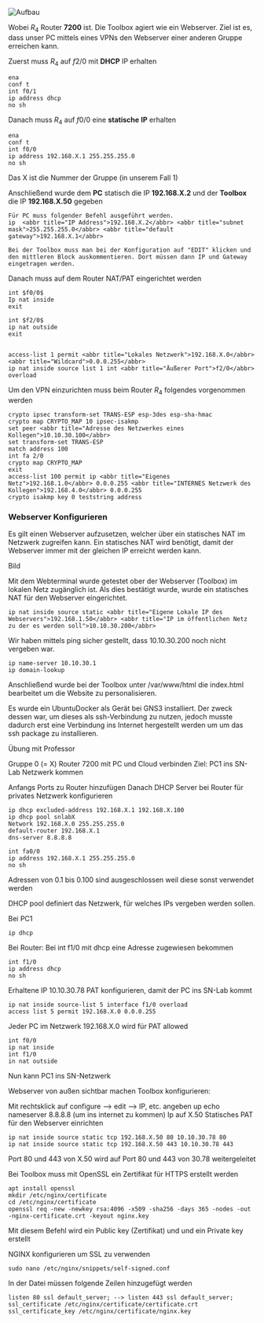 ![Aufbau](https://cdn.discordapp.com/attachments/613625981219110914/973506697987498004/unknown.png)

Wobei $R_4$ Router **7200** ist.
Die Toolbox agiert wie ein Webserver.
Ziel ist es, dass unser PC mittels eines VPNs den Webserver einer anderen Gruppe erreichen kann.

Zuerst muss $R_4$ auf $f2/0$ mit **DHCP** IP erhalten
```ad-info
ena
conf t
int f0/1
ip address dhcp
no sh
```

Danach muss $R_4$ auf $f0/0$ eine **statische** **IP** erhalten
```ad-info
ena
conf t
int f0/0
ip address 192.168.X.1 255.255.255.0
no sh
```
Das X ist die Nummer der Gruppe (in unserem Fall 1)

Anschließend wurde dem **PC** statisch die IP **192.168.X.2** und der **Toolbox** die IP **192.168.X.50** gegeben
```ad-info
Für PC muss folgender Befehl ausgeführt werden.
ip  <abbr title="IP Address">192.168.X.2</abbr> <abbr title="subnet mask">255.255.255.0</abbr> <abbr title="default gateway">192.168.X.1</abbr>

Bei der Toolbox muss man bei der Konfiguration auf "EDIT" klicken und den mittleren Block auskommentieren. Dort müssen dann IP und Gateway eingetragen werden.
```

Danach muss auf dem Router NAT/PAT eingerichtet werden
```ad-info
int $f0/0$
Ip nat inside
exit

int $f2/0$
ip nat outside
exit


access-list 1 permit <abbr title="Lokales Netzwerk">192.168.X.0</abbr> <abbr title="Wildcard">0.0.0.255</abbr>
ip nat inside source list 1 int <abbr title="Äußerer Port">f2/0</abbr> overload
```

Um den VPN einzurichten muss beim Router $R_4$ folgendes vorgenommen werden
```ad-info
crypto ipsec transform-set TRANS-ESP esp-3des esp-sha-hmac
crypto map CRYPTO_MAP 10 ipsec-isakmp
set peer <abbr title="Adresse des Netzwerkes eines Kollegen">10.10.30.100</abbr>
set transform-set TRANS-ESP
match address 100
int fa 2/0
crypto map CRYPTO_MAP
exit
access-list 100 permit ip <abbr title="Eigenes Netz">192.168.1.0</abbr> 0.0.0.255 <abbr title="INTERNES Netzwerk des Kollegen">192.168.4.0</abbr> 0.0.0.255
crypto isakmp key 0 teststring address 
```

### Webserver Konfigurieren
Es gilt einen Webserver aufzusetzen, welcher über ein statisches NAT im Netzwerk zugreifen kann. Ein statisches NAT wird benötigt, damit der Webserver immer mit der gleichen IP erreicht werden kann.

Bild

Mit dem Webterminal wurde getestet ober der Webserver (Toolbox) im lokalen Netz zugänglich ist. Als dies bestätigt wurde, wurde ein statisches NAT für den Webserver eingerichtet.

```ad-info
ip nat inside source static <abbr title="Eigene Lokale IP des Webservers">192.168.1.50</abbr> <abbr title="IP im öffentlichen Netz zu der es werden soll">10.10.30.200</abbr>
```
Wir haben mittels ping sicher gestellt, dass 10.10.30.200 noch nicht vergeben war.
```ad-info
ip name-server 10.10.30.1
ip domain-lookup
```
Anschließend wurde bei der Toolbox unter /var/www/html die index.html bearbeitet um die Website zu personalisieren.




Es wurde ein UbuntuDocker als Gerät bei GNS3 installiert.
Der zweck dessen war, um dieses als ssh-Verbindung zu nutzen, jedoch musste dadurch erst eine Verbindung ins Internet hergestellt werden um um das ssh package zu installieren.



Übung mit Professor

Gruppe 0 (= X)
Router 7200 mit PC und Cloud verbinden
Ziel: PC1 ins SN-Lab Netzwerk kommen

Anfangs Ports zu Router hinzufügen
Danach DHCP Server bei Router für privates Netzwerk konfigurieren

```ad-info
ip dhcp excluded-address 192.168.X.1 192.168.X.100
ip dhcp pool snlabX
Network 192.168.X.0 255.255.255.0
default-router 192.168.X.1
dns-server 8.8.8.8

int fa0/0
ip address 192.168.X.1 255.255.255.0
no sh
```

Adressen von 0.1 bis 0.100 sind ausgeschlossen weil diese sonst verwendet werden

DHCP pool definiert das Netzwerk, für welches IPs vergeben werden sollen.

Bei PC1
```ad-info
ip dhcp
```

Bei Router:
Bei int f1/0 mit dhcp eine Adresse zugewiesen bekommen
```ad-info
int f1/0
ip address dhcp
no sh
```

Erhaltene IP 10.10.30.78
PAT konfigurieren, damit der PC ins SN-Lab kommt

```ad-info
ip nat inside source-list 5 interface f1/0 overload
access list 5 permit 192.168.X.0 0.0.0.255
```
Jeder PC im Netzwerk 192.168.X.0 wird für PAT allowed
```ad-info
int f0/0
ip nat inside
int f1/0
in nat outside
```
Nun kann PC1 ins SN-Netzwerk

Webserver von außen sichtbar machen
Toolbox konfigurieren:

Mit rechtsklick auf configure --> edit --> IP, etc. angeben
up echo nameserver 8.8.8.8 (um ins internet zu kommen)
Ip auf X.50
Statisches PAT für den Webserver einrichten
```ad-info
ip nat inside source static tcp 192.168.X.50 80 10.10.30.78 80
ip nat inside source static tcp 192.168.X.50 443 10.10.30.78 443

```
Port 80 und 443 von X.50 wird auf Port 80 und 443 von 30.78 weitergeleitet

Bei Toolbox muss mit OpenSSL ein Zertifikat für HTTPS erstellt werden
```ad-info
apt install openssl
mkdir /etc/nginx/certificate
cd /etc/nginx/certificate
openssl req -new -newkey rsa:4096 -x509 -sha256 -days 365 -nodes -out -nginx-certificate.crt -keyout nginx.key
```
Mit diesem Befehl wird ein Public key (Zertifikat) und und ein Private key erstellt

NGINX konfigurieren um SSL zu verwenden
```ad-info
sudo nano /etc/nginx/snippets/self-signed.conf
```
In der Datei müssen folgende  Zeilen hinzugefügt werden
```ad-info
listen 80 ssl default_server; --> listen 443 ssl default_server;
ssl_certificate /etc/nginx/certificate/certificate.crt
ssl_certificate_key /etc/nginx/certificate/nginx.key
```
